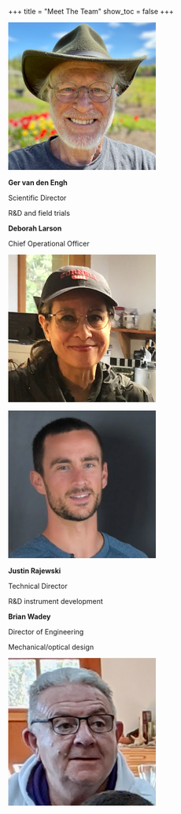 +++
title = "Meet The Team"
show_toc = false
+++

<div class="about-us-page">
<div class="about-us-container">

![Ger van den Engh](/images/ger.png)

<div class="about-us-text">

__Ger van den Engh__

Scientific Director

R&D and field trials

</div>
</div>

<div class="about-us-container">
<div class="about-us-text">

__Deborah Larson__

Chief Operational Officer

</div>

![Deborah Larson](/images/deborah.png)

</div>

<div class="about-us-container">

![Justin Rajewski](/images/justin.png)

<div class="about-us-text">

__Justin Rajewski__

Technical Director

R&D instrument development

</div>
</div>
<div class="about-us-container">
<div class="about-us-text">

__Brian Wadey__

Director of Engineering

Mechanical/optical design

</div>

![Brian Wadey](/images/brian.png)

</div>
</div>